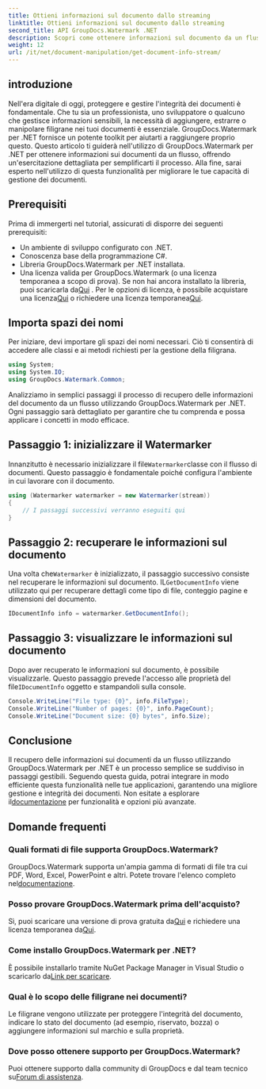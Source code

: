 ```yaml
---
title: Ottieni informazioni sul documento dallo streaming
linktitle: Ottieni informazioni sul documento dallo streaming
second_title: API GroupDocs.Watermark .NET
description: Scopri come ottenere informazioni sul documento da un flusso utilizzando GroupDocs.Watermark per .NET con questa guida passo passo. Le tue funzionalità di gestione dei documenti senza sforzo.
weight: 12
url: /it/net/document-manipulation/get-document-info-stream/
---
```

## introduzione
Nell'era digitale di oggi, proteggere e gestire l'integrità dei documenti è fondamentale. Che tu sia un professionista, uno sviluppatore o qualcuno che gestisce informazioni sensibili, la necessità di aggiungere, estrarre o manipolare filigrane nei tuoi documenti è essenziale. GroupDocs.Watermark per .NET fornisce un potente toolkit per aiutarti a raggiungere proprio questo. Questo articolo ti guiderà nell'utilizzo di GroupDocs.Watermark per .NET per ottenere informazioni sui documenti da un flusso, offrendo un'esercitazione dettagliata per semplificarti il processo. Alla fine, sarai esperto nell'utilizzo di questa funzionalità per migliorare le tue capacità di gestione dei documenti.
## Prerequisiti
Prima di immergerti nel tutorial, assicurati di disporre dei seguenti prerequisiti:
- Un ambiente di sviluppo configurato con .NET.
- Conoscenza base della programmazione C#.
- Libreria GroupDocs.Watermark per .NET installata.
- Una licenza valida per GroupDocs.Watermark (o una licenza temporanea a scopo di prova).
 Se non hai ancora installato la libreria, puoi scaricarla da[Qui](https://releases.groupdocs.com/Watermark/net/) . Per le opzioni di licenza, è possibile acquistare una licenza[Qui](https://purchase.groupdocs.com/buy) o richiedere una licenza temporanea[Qui](https://purchase.groupdocs.com/temporary-license/).
## Importa spazi dei nomi
Per iniziare, devi importare gli spazi dei nomi necessari. Ciò ti consentirà di accedere alle classi e ai metodi richiesti per la gestione della filigrana.
```csharp
using System;
using System.IO;
using GroupDocs.Watermark.Common;
```
Analizziamo in semplici passaggi il processo di recupero delle informazioni del documento da un flusso utilizzando GroupDocs.Watermark per .NET. Ogni passaggio sarà dettagliato per garantire che tu comprenda e possa applicare i concetti in modo efficace.
## Passaggio 1: inizializzare il Watermarker
 Innanzitutto è necessario inizializzare il file`Watermarker`classe con il flusso di documenti. Questo passaggio è fondamentale poiché configura l'ambiente in cui lavorare con il documento.
```csharp
using (Watermarker watermarker = new Watermarker(stream))
{
    // I passaggi successivi verranno eseguiti qui
}
```
## Passaggio 2: recuperare le informazioni sul documento
 Una volta che`Watermarker` è inizializzato, il passaggio successivo consiste nel recuperare le informazioni sul documento. IL`GetDocumentInfo` viene utilizzato qui per recuperare dettagli come tipo di file, conteggio pagine e dimensioni del documento.
```csharp
IDocumentInfo info = watermarker.GetDocumentInfo();
```
## Passaggio 3: visualizzare le informazioni sul documento
 Dopo aver recuperato le informazioni sul documento, è possibile visualizzarle. Questo passaggio prevede l'accesso alle proprietà del file`IDocumentInfo` oggetto e stampandoli sulla console.
```csharp
Console.WriteLine("File type: {0}", info.FileType);
Console.WriteLine("Number of pages: {0}", info.PageCount);
Console.WriteLine("Document size: {0} bytes", info.Size);
```

## Conclusione
 Il recupero delle informazioni sui documenti da un flusso utilizzando GroupDocs.Watermark per .NET è un processo semplice se suddiviso in passaggi gestibili. Seguendo questa guida, potrai integrare in modo efficiente questa funzionalità nelle tue applicazioni, garantendo una migliore gestione e integrità dei documenti. Non esitate a esplorare il[documentazione](https://tutorials.groupdocs.com/Watermark/net/) per funzionalità e opzioni più avanzate.
## Domande frequenti
### Quali formati di file supporta GroupDocs.Watermark?
 GroupDocs.Watermark supporta un'ampia gamma di formati di file tra cui PDF, Word, Excel, PowerPoint e altri. Potete trovare l'elenco completo nel[documentazione](https://tutorials.groupdocs.com/Watermark/net/).
### Posso provare GroupDocs.Watermark prima dell'acquisto?
 Sì, puoi scaricare una versione di prova gratuita da[Qui](https://releases.groupdocs.com/) e richiedere una licenza temporanea da[Qui](https://purchase.groupdocs.com/temporary-license/).
### Come installo GroupDocs.Watermark per .NET?
 È possibile installarlo tramite NuGet Package Manager in Visual Studio o scaricarlo da[Link per scaricare](https://releases.groupdocs.com/Watermark/net/).
### Qual è lo scopo delle filigrane nei documenti?
Le filigrane vengono utilizzate per proteggere l'integrità del documento, indicare lo stato del documento (ad esempio, riservato, bozza) o aggiungere informazioni sul marchio e sulla proprietà.
### Dove posso ottenere supporto per GroupDocs.Watermark?
 Puoi ottenere supporto dalla community di GroupDocs e dal team tecnico su[Forum di assistenza](https://forum.groupdocs.com/c/watermark/19).